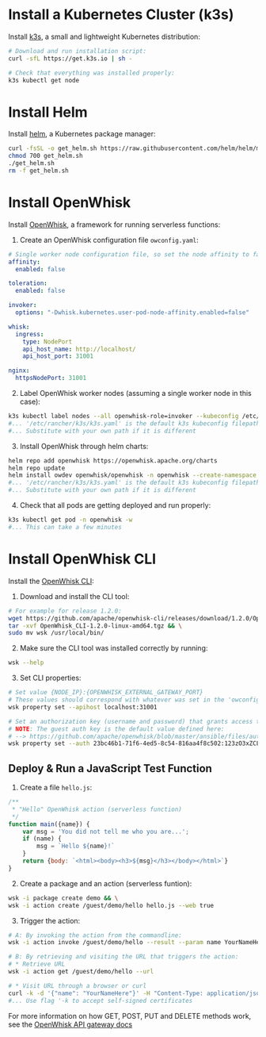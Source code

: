 # Install a Kubernetes Cluster (k3s) 

Install [k3s](https://k3s.io/), a small and lightweight Kubernetes distribution:

```bash 
# Download and run installation script:
curl -sfL https://get.k3s.io | sh -

# Check that everything was installed properly:
k3s kubectl get node
```

# Install Helm

Install [helm](https://helm.sh/), a Kubernetes package manager:

```bash
curl -fsSL -o get_helm.sh https://raw.githubusercontent.com/helm/helm/master/scripts/get-helm-3
chmod 700 get_helm.sh
./get_helm.sh
rm -f get_helm.sh
```

# Install OpenWhisk

Install [OpenWhisk](https://openwhisk.apache.org/), a framework for running serverless functions:

1. Create an OpenWhisk configuration file `owconfig.yaml`:

```yaml
# Single worker node configuration file, so set the node affinity to false
affinity:
  enabled: false

toleration:
  enabled: false

invoker:
  options: "-Dwhisk.kubernetes.user-pod-node-affinity.enabled=false"

whisk:
  ingress:
    type: NodePort
    api_host_name: http://localhost/
    api_host_port: 31001

nginx:
  httpsNodePort: 31001
```

2. Label OpenWhisk worker nodes (assuming a single worker node in this case): 

```bash
k3s kubectl label nodes --all openwhisk-role=invoker --kubeconfig /etc/rancher/k3s/k3s.yaml
#... '/etc/rancher/k3s/k3s.yaml' is the default k3s kubeconfig filepath
#... Substitute with your own path if it is different 
```

3. Install OpenWhisk through helm charts:

```bash
helm repo add openwhisk https://openwhisk.apache.org/charts
helm repo update
helm install owdev openwhisk/openwhisk -n openwhisk --create-namespace -f owconfig.yaml --kubeconfig /etc/rancher/k3s/k3s.yaml
#... '/etc/rancher/k3s/k3s.yaml' is the default k3s kubeconfig filepath
#... Substitute with your own path if it is different 
```

4. Check that all pods are getting deployed and run properly:

```bash
k3s kubectl get pod -n openwhisk -w
#... This can take a few minutes
```

# Install OpenWhisk CLI


Install the [OpenWhisk CLI](https://github.com/apache/openwhisk-cli):

1. Download and install the CLI tool:

```bash
# For example for release 1.2.0:
wget https://github.com/apache/openwhisk-cli/releases/download/1.2.0/OpenWhisk_CLI-1.2.0-linux-amd64.tgz && \
tar -xvf OpenWhisk_CLI-1.2.0-linux-amd64.tgz && \
sudo mv wsk /usr/local/bin/
```

2. Make sure the CLI tool was installed correctly by running:

```bash
wsk --help
```

3. Set CLI properties:  
 
```bash
# Set value {NODE_IP}:{OPENWHISK_EXTERNAL_GATEWAY_PORT}
# These values should correspond with whatever was set in the 'owconfig.file' described above
wsk property set --apihost localhost:31001

# Set an authorization key (username and password) that grants access to the OpenWhisk API
# NOTE: The guest auth key is the default value defined here:
# --> https://github.com/apache/openwhisk/blob/master/ansible/files/auth.guest 
wsk property set --auth 23bc46b1-71f6-4ed5-8c54-816aa4f8c502:123zO3xZCLrMN6v2BKK1dXYFpXlPkccOFqm12CdAsMgRU4VrNZ9lyGVCGuMDGIwP
```

## Deploy & Run a JavaScript Test Function 

1. Create a file `hello.js`:
```js
/**
 * "Hello" OpenWhisk action (serverless function) 
 */
function main({name}) {
    var msg = 'You did not tell me who you are...';
    if (name) {
        msg = `Hello ${name}!`
    }
    return {body: `<html><body><h3>${msg}</h3></body></html>`}
}
```

2. Create a package and an action (serverless funtion):

```bash
wsk -i package create demo && \
wsk -i action create /guest/demo/hello hello.js --web true
```

3. Trigger the action:

```bash
# A: By invoking the action from the commandline:
wsk -i action invoke /guest/demo/hello --result --param name YourNameHere

# B: By retrieving and visiting the URL that triggers the action:
# * Retrieve URL
wsk -i action get /guest/demo/hello --url

# * Visit URL through a browser or curl
curl -k -d '{"name": "YourNameHere"}' -H "Content-Type: application/json" -X POST https://localhost:31001/api/v1/web/guest/demo/hello; echo
#... Use flag '-k to accept self-signed certificates
```

For more information on how GET, POST, PUT and DELETE methods work, see the [OpenWhisk API gateway docs](https://github.com/apache/openwhisk/blob/master/docs/apigateway.md)
